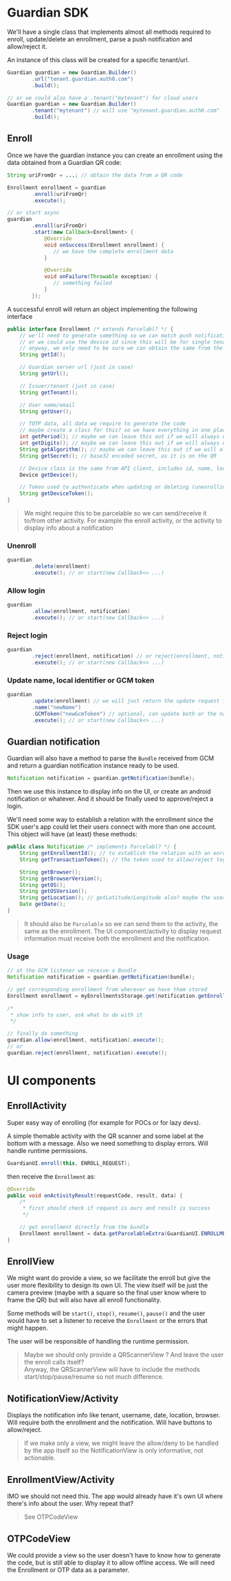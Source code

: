 # Guardian SDK

We'll have a single class that implements almost all methods required to enroll, update/delete an
enrollment, parse a push notification and allow/reject it.

An instance of this class will be created for a specific tenant/url.

```java
Guardian guardian = new Guardian.Builder()
        .url("tenant.guardian.auth0.com")
        .build();

// or we could also have a .tenant("mytenant") for cloud users
Guardian guardian = new Guardian.Builder()
        .tenant("mytenant") // will use "mytenant.guardian.auth0.com"
        .build();
```

## Enroll

Once we have the guardian instance you can create an enrollment using the data obtained from a
Guardian QR code:

```java
String uriFromQr = ...; // obtain the data from a QR code

Enrollment enrollment = guardian
        .enroll(uriFromQr)
        .execute();

// or start async
guardian
        .enroll(uriFromQr)
        .start(new Callback<Enrollment> {
            @Override
            void onSuccess(Enrollment enrollment) {
               // we have the complete enrollment data
            }

            @Override
            void onFailure(Throwable exception) {
               // something failed
            }
        });
```

A successful enroll will return an object implementing the following interface

```java
public interface Enrollment /* extends Parcelabl? */ {
    // we'll need to generate something so we can match push notifications with the enrollment
    // or we could use the device id since this will be for single tenants?
    // anyway, we only need to be sure we can obtain the same from the notification
    String getId();

    // Guardian server url (just in case)
    String getUrl();

    // Issuer/tenant (just in case)
    String getTenant();

    // User name/email
    String getUser();

    // TOTP data, all data we require to generate the code
    // maybe create a class for this? so we have everything in one place?
    int getPeriod(); // maybe we can leave this out if we will always use the default
    int getDigits(); // maybe we can leave this out if we will always use the default
    String getAlgorithm(); // maybe we can leave this out if we will always use the default
    String getSecret(); // base32 encoded secret, as it is on the QR

    // Device class is the same from API client, includes id, name, localIdentifier and gcmToken
    Device getDevice();

    // Token used to authenticate when updating or deleting (unenrolling) the device data
    String getDeviceToken();
}
```

> We might require this to be parcelable so we can send/receive it to/from other activity. For
> example the enroll activity, or the activity to display info about a notification

### Unenroll

```java
guardian
        .delete(enrollment)
        .execute(); // or start(new Callback<> ...)
```

### Allow login

```java
guardian
        .allow(enrollment, notification)
        .execute(); // or start(new Callback<> ...)
```

### Reject login

```java
guardian
        .reject(enrollment, notification) // or reject(enrollment, notification, reason)
        .execute(); // or start(new Callback<> ...)
```

### Update name, local identifier or GCM token

```java
guardian
        .update(enrollment) // we will just return the update request from the api client
        .name("newName")
        .GCMToken("newGcmToken") // optional, can update both or the name or token only
        .execute(); // or start(new Callback<> ...)
```

## Guardian notification

Guardian will also have a method to parse the `Bundle` received from GCM and return a guardian
notification instance ready to be used.

```java
Notification notification = guardian.getNotification(bundle);
```

Then we use this instance to display info on the UI, or create an android notification or whatever.
And it should be finally used to approve/reject a login.

We'll need some way to establish a relation with the enrollment since the SDK user's app could let
their users connect with more than one account. This object will have (at least) these methods:

```java
public class Notification /* implements Parcelabl? */ {
    String getEnrollmentId(); // to establish the relation with an enrollment
    String getTransactionToken(); // the token used to allow/reject together with the totp code

    String getBrowser();
    String getBrowserVersion();
    String getOS();
    String getOSVersion();
    String getLocation(); // getLatitude/Longitude also? maybe the user wants to display it on map
    Date getDate();
}
```

> It should also be `Parcelable` so we can send them to the activity, the same as the enrollment.
> The UI component/activity to display request information must receive both the enrollment and the
notification.

### Usage

```java
// at the GCM listener we receive a Bundle
Notification notification = guardian.getNotification(bundle);

// get corresponding enrollment from wherever we have them stored
Enrollment enrollment = myEnrollmentsStorage.get(notification.getEnrollmentId());

/* 
 * show info to user, ask what to do with it 
 */

// finally do something
guardian.allow(enrollment, notification).execute();
// or
guardian.reject(enrollment, notification).execute();
```

# UI components

## EnrollActivity

Super easy way of enrolling (for example for POCs or for lazy devs).

A simple themable activity with the QR scanner and some label at the bottom with a message. Also we
need something to display errors. Will handle runtime permissions.

```java
GuardianUI.enroll(this, ENROLL_REQUEST);
```

then receive the `Enrollment` as:

```java
@Override
public void onActivityResult(requestCode, result, data) {
    /* 
     * first should check if request is ours and result is success
     */

    // get enrollment directly from the bundle
    Enrollment enrollment = data.getParcelableExtra(GuardianUI.ENROLLMENT);
}
```

## EnrollView

We might want do provide a view, so we facilitate the enroll but give the user more flexibility to
design its own UI. The view itself will be just the camera preview (maybe with a square so the final
user know where to frame the QR) but will also have all enroll functionality.

Some methods will be `start()`, `stop()`, `resume()`, `pause()` and the user would have to set a
listener to receive the `Enrollment` or the errors that might happen.

The user will be responsible of handling the runtime permission.

> Maybe we should only provide a QRScannerView ? And leave the user the enroll calls itself? <br/>
> Anyway, the QRScannerView will have to include the methods start/stop/pause/resume so not much
difference.

## NotificationView/Activity

Displays the notification info like tenant, username, date, location, browser.
Will require both the enrollment and the notification. Will have buttons to allow/reject.

> If we make only a view, we might leave the allow/deny to be handled by the app itself so the
NotificationView is only informative, not actionable.

## EnrollmentView/Activity

IMO we should not need this. The app would already have it's own UI where there's info about the
user. Why repeat that?

> See OTPCodeView

## OTPCodeView

We could provide a view so the user doesn't have to know how to generate the code, but is still able
to display it to allow offline access. We will need the Enrollment or OTP data as a parameter.
